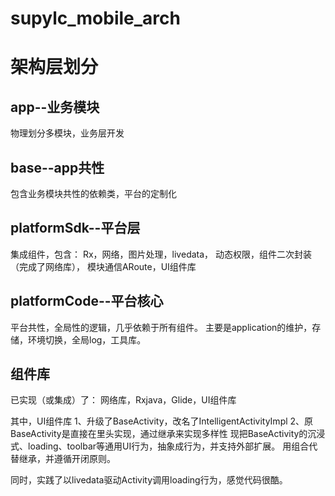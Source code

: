 # supylc_mobile_arch

# 架构层划分

## app--业务模块
物理划分多模块，业务层开发

## base--app共性
包含业务模块共性的依赖类，平台的定制化

## platformSdk--平台层
集成组件，包含：
Rx，网络，图片处理，livedata，
动态权限，组件二次封装（完成了网络库），
模块通信ARoute，UI组件库

## platformCode--平台核心
平台共性，全局性的逻辑，几乎依赖于所有组件。
主要是application的维护，存储，环境切换，全局log，工具库。

## 组件库
已实现（或集成）了：
网络库，Rxjava，Glide，UI组件库

其中，UI组件库
1、升级了BaseActivity，改名了IntelligentActivityImpl
2、原BaseActivity是直接在里头实现，通过继承来实现多样性
现把BaseActivity的沉浸式、loading、toolbar等通用UI行为，抽象成行为，并支持外部扩展。
用组合代替继承，并遵循开闭原则。

同时，实践了以livedata驱动Activity调用loading行为，感觉代码很酷。
